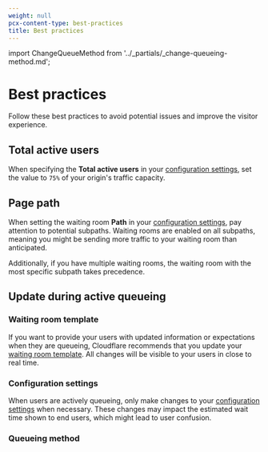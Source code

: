 ```yaml
---
weight: null
pcx-content-type: best-practices
title: Best practices
---
```


import ChangeQueueMethod from '../_partials/_change-queueing-method.md';

# Best practices

Follow these best practices to avoid potential issues and improve the visitor experience.

## Total active users

When specifying the **Total active users** in your [configuration settings](/reference/configuration-settings), set the value to `75%` of your origin's traffic capacity.

## Page path

When setting the waiting room **Path** in your [configuration settings](/reference/configuration-settings), pay attention to potential subpaths. Waiting rooms are enabled on all subpaths, meaning you might be sending more traffic to your waiting room than anticipated.

Additionally, if you have multiple waiting rooms, the waiting room with the most specific subpath takes precedence.

## Update during active queueing

### Waiting room template

If you want to provide your users with updated information or expectations when they are queueing, Cloudflare recommends that you update your [waiting room template](/additional-options/customize-waiting-room). All changes will be visible to your users in close to real time.

### Configuration settings

When users are actively queueing, only make changes to your [configuration settings](/reference/configuration-settings) when necessary. These changes may impact the estimated wait time shown to end users, which might lead to user confusion.

### Queueing method

<ChangeQueueMethod />